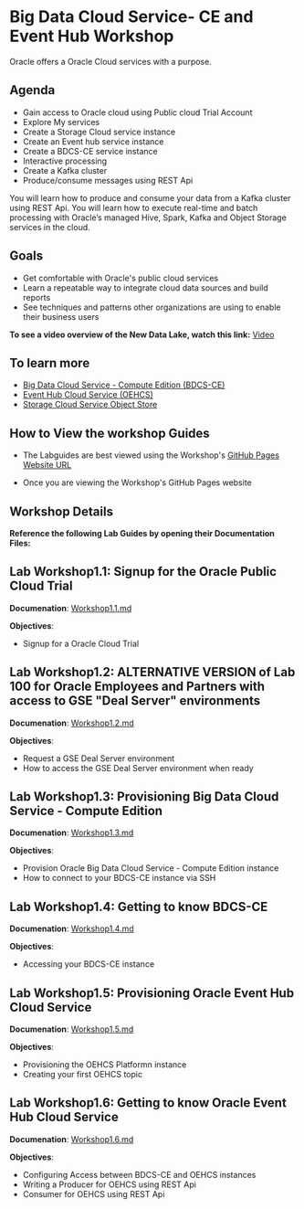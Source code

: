 
# Big Data Cloud Service- CE and Event Hub Workshop

Oracle offers a Oracle Cloud services with a purpose. 


## Agenda
- Gain access to Oracle cloud using Public cloud Trial Account
- Explore My services
- Create a Storage Cloud service instance
- Create an Event hub service instance
- Create a BDCS-CE service instance
- Interactive processing 
- Create a Kafka cluster
- Produce/consume messages using REST Api 



You will learn how to produce and consume your data  from a Kafka cluster using REST Api. You will learn how to execute real-time and batch processing with Oracle’s managed Hive, Spark, Kafka and Object Storage services in the cloud.

## Goals

 - Get comfortable with Oracle's public cloud services
 - Learn a repeatable way to integrate cloud data sources and build reports
 - See techniques and patterns other organizations are using to enable their business users

**To see a video overview of the New Data Lake, watch this link:** [Video](http://www.youtube.com/embed/Sj-PlJ-w1jA?rel=0?iframe=true&width=680&height=450)

## To learn more
 - [Big Data Cloud Service - Compute Edition (BDCS-CE)](https://cloud.oracle.com/big-data-compute-edition)
 - [Event Hub Cloud Service (OEHCS)](https://cloud.oracle.com/en_US/event-hub)
 - [Storage Cloud Service Object Store](https://cloud.oracle.com/en_US/storage)

      
## How to View the workshop Guides

- The Labguides are best viewed using the Workshop's [GitHub Pages Website URL](https://oracle.github.io/learning-library/workshops/BDCSCE/) 

- Once you are viewing the Workshop's GitHub Pages website




## Workshop Details

**Reference the following Lab Guides by opening their Documentation Files:**

## Lab Workshop1.1: Signup for the Oracle Public Cloud Trial

**Documenation**: [Workshop1.1.md](Workshop1.1.md)

**Objectives**:

- Signup for a Oracle Cloud Trial

## Lab Workshop1.2: ALTERNATIVE VERSION of Lab 100 for Oracle Employees and Partners with access to GSE "Deal Server" environments

**Documenation**: [Workshop1.2.md](Workshop1.2.md)

**Objectives**:

- Request a GSE Deal Server environment
- How to access the GSE Deal Server environment when ready

## Lab Workshop1.3: Provisioning Big Data Cloud Service - Compute Edition

**Documenation**: [Workshop1.3.md](Workshop1.3.md)

**Objectives**:

- Provision Oracle Big Data Cloud Service - Compute Edition instance
- How to connect to your BDCS-CE instance via SSH

## Lab Workshop1.4: Getting to know BDCS-CE

**Documenation**: [Workshop1.4.md](Workshop1.4.md)

**Objectives**:

- Accessing your BDCS-CE instance


## Lab Workshop1.5:  Provisioning Oracle Event Hub Cloud Service

**Documenation**: [Workshop1.5.md](Workshop1.5.md)

**Objectives**:

- Provisioning the OEHCS Platformn instance
- Creating your first OEHCS topic

## Lab Workshop1.6:  Getting to know Oracle Event Hub Cloud Service

**Documenation**: [Workshop1.6.md](Workshop1.6.md)

**Objectives**:

- Configuring Access between BDCS-CE and OEHCS instances
- Writing a Producer for OEHCS using REST Api
- Consumer for OEHCS using REST Api

